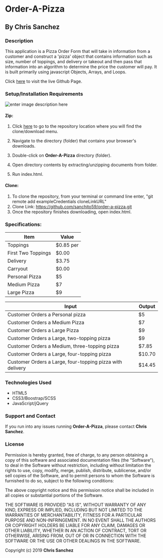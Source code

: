 # Order-A-Pizza

## By **Chris Sanchez**

### Description

This application is a Pizza Order Form that will take in information from a customer and construct a 'pizza' object that contains information such as size, number of toppings, and delivery or takeout and then pass that information into an algorithm to determine the price the customer will pay. It is built primarily using javascript Objects, Arrays, and Loops.

Click [here](https://sanchito59.github.io/order-a-pizza/) to visit the live Github Page.

### Setup/Installation Requirements

![enter image description here](https://i.imgur.com/UStodOA.jpg "read")

#### Zip:

1. Click [here](https://github.com/sanchito59/order-a-pizza) to go to the repository location where you will find the clone/download menu.

 2. Navigate to the directory (folder) that contains your browser's downloads.
 3. Double-click on **Order-A-Pizza** directory (folder).
 4. Open directory contents by extracting/unzipping documents from folder.
 5. Run index.html.

#### Clone: 

 1. To clone the repository, from your terminal or command line enter, "git remote add exampleCredentials cloneLinkURL"
 2. Clone Link: https://github.com/sanchito59/order-a-pizza.git
 3. Once the repository finishes downloading, open index.html.

### Specifications:

|Item| Value  |
|---|---|
|Toppings|$0.85 per|
|First Two Toppings|$0.00|
|Delivery|$3.75|
|Carryout|$0.00|
|Personal Pizza|$5|
|Medium Pizza|$7|
|Large Pizza|$9|

|Input|Output|
|---|---|
|Customer Orders a Personal pizza|$5|
|Customer Orders a Medium Pizza|$7|
|Customer Orders a Large Pizza|$9|
|Customer Orders a Large, two-topping pizza|$9|
|Customer Orders a Medium, three-topping pizza|$7.85|
|Customer Orders a Large, four-topping pizza|$10.70|
|Customer Orders a Large, four-topping pizza with delivery|$14.45|

### Technologies Used

- HTML5
- CSS3/Boostrap/SCSS
- JavaScript/jQuery

### Support and Contact

If you run into any issues running **Order-A-Pizza**, please contact **Chris Sanchez**.

### License

Permission is hereby granted, free of charge, to any person obtaining a copy of this software and associated documentation files (the "Software"), to deal in the Software without restriction, including without limitation the rights to use, copy, modify, merge, publish, distribute, sublicense, and/or sell copies of the Software, and to permit persons to whom the Software is furnished to do so, subject to the following conditions:

The above copyright notice and this permission notice shall be included in all copies or substantial portions of the Software.

THE SOFTWARE IS PROVIDED "AS IS", WITHOUT WARRANTY OF ANY KIND, EXPRESS OR IMPLIED, INCLUDING BUT NOT LIMITED TO THE WARRANTIES OF MERCHANTABILITY, FITNESS FOR A PARTICULAR PURPOSE AND NON-INFRINGEMENT. IN NO EVENT SHALL THE AUTHORS OR COPYRIGHT HOLDERS BE LIABLE FOR ANY CLAIM, DAMAGES OR OTHER LIABILITY, WHETHER IN AN ACTION OF CONTRACT, TORT OR OTHERWISE, ARISING FROM, OUT OF OR IN CONNECTION WITH THE SOFTWARE OR THE USE OR OTHER DEALINGS IN THE SOFTWARE.

Copyright (c) 2019 **Chris Sanchez**
